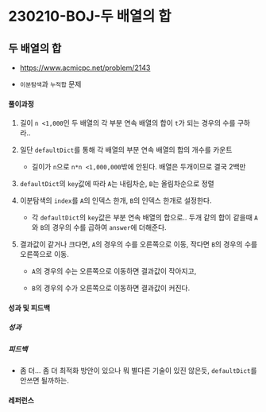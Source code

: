 # 230210-BOJ-두 배열의 합

## 두 배열의 합

- https://www.acmicpc.net/problem/2143

- `이분탐색`과 `누적합` 문제

#### 풀이과정

1. 길이 `n <1,000`인 두 배열의 각 부분 연속 배열의 합이 `t`가 되는 경우의 수를 구하라..

2. 일단 `defaultDict`를 통해 각 배열의 부분 연속 배열의 합의 개수를 카운트
   
   - 길이가 `n`으로 `n*n <1,000,000`밖에 안된다. 배열은 두개이므로 결국 2백만

3. `defaultDict`의 `key`값에 따라 `A`는 내림차순, `B`는 올림차순으로 정렬

4. 이분탐색의 `index`를 `A`의 인덱스 한개, `B`의 인덱스 한개로 설정한다.
   
   - 각 `defaultDict`의 `key`값은 부분 연속 배열의 합으로.. 두개 같의 합이 같을때 `A`와 `B`의 경우의 수를 곱하여 `answer`에 더해준다.

5. 결과값이 같거나 크다면, `A`의 경우의 수를 오른쪽으로 이동, 작다면 `B`의 경우의 수를 오른쪽으로 이동.
   
   - `A`의 경우의 수는 오른쪽으로 이동하면 결과값이 작아지고,
   
   - `B`의 경우의 수가 오른쪽으로 이동하면 결과값이 커진다.

#### 성과 및 피드백

##### 성과

##### 피드백

- 좀 더... 좀 더 최적화 방안이 있으나 뭐 별다른 기술이 있진 않은듯, `defaultDict`를 안쓰면 될까하는.

#### 레퍼런스

> 
